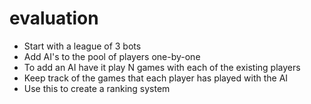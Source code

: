 # evaluation

* Start with a league of 3 bots
* Add AI's to the pool of players one-by-one
* To add an AI have it play N games with each of the existing players
* Keep track of the games that each player has played with the AI
* Use this to create a ranking system
